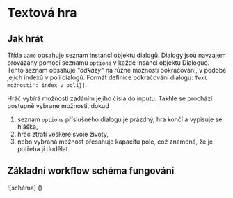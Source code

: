 # Textová hra

## Jak hrát
Třída `Game` obsahuje seznam instancí objektu dialogů.
Dialogy jsou navzájem provázány pomocí seznamu `options` v každé insanci objektu Dialogue.
Tento seznam obsahuje *"odkazy"* na různé možnosti pokračování, v podobě jejich indexů v poli dialogů.
Formát definice pokračování dialogu: `Text možnosti": index v poli}]`.

Hráč vybírá možnosti zadáním jejího čísla do inputu.
Takhle se prochází postupně vybrané možnosti, dokud

1. seznam `options` příslušného dialogu je prázdný, hra končí a vypisuje se hláška,
2. hráč ztratí veškeré svoje životy,
3. nebo vybraná možnost přesahuje kapacitu pole, což znamená, že je potřeba jí dodělat.

## Základní workflow schéma fungování
![schéma] ()
